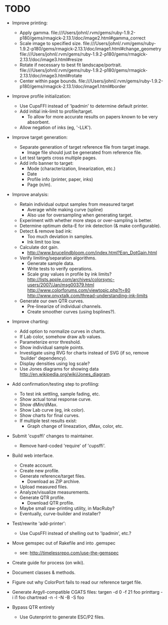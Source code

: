 # TODO

- Improve printing:
  - Apply gamma.
      file:///Users/johnl/.rvm/gems/ruby-1.9.2-p180/gems/rmagick-2.13.1/doc/image2.html#gamma_correct
  - Scale image to specified size.
      file:///Users/johnl/.rvm/gems/ruby-1.9.2-p180/gems/rmagick-2.13.1/doc/image1.html#change_geometry
      file:///Users/johnl/.rvm/gems/ruby-1.9.2-p180/gems/rmagick-2.13.1/doc/image3.html#resize
  - Rotate if necessary to best fit landscape/portrait.
      file:///Users/johnl/.rvm/gems/ruby-1.9.2-p180/gems/rmagick-2.13.1/doc/image3.html#rotate
  - Center within page bounds.
      file:///Users/johnl/.rvm/gems/ruby-1.9.2-p180/gems/rmagick-2.13.1/doc/image1.html#border

- Improve profile initialization:
  - Use CupsFFI instead of 'lpadmin' to determine default printer.
  - Add initial ink-limit to profile/target.
    - To allow for more accurate results on papers known to be very absorbent.
  - Allow negation of inks (eg, '-LLK').

- Improve target generation:
  - Separate generation of target reference file from target image.
    - Image file should just be generated from reference file.
  - Let test targets cross multiple pages.
  - Add info banner to target:
    - Mode (characterization, linearization, etc.)
    - Date
    - Profile info (printer, paper, inks)
    - Page (n/m).

- Improve analysis:
  - Retain individual output samples from measured target
    - Average while making curve (spline)
    - Also use for oversampling when generating target.
  - Experiment with whether more steps or over-sampling is better.
  - Determine optimum delta-E for ink detection (& make configurable).
  - Detect & remove bad ink:
    - Too much deviation in samples.
    - Ink limit too low.
  - Calculate dot gain.
    - http://www.brucelindbloom.com/index.html?Eqn_DotGain.html
  - Verify limiting/separation algorithms.
    - Generate sample data.
    - Write tests to verify operations.
    - Scale gray values in profile by ink limits?
        http://lists.apple.com/archives/colorsync-users/2007/Jan/msg00379.html
        http://www.colorforums.com/viewtopic.php?t=80
        http://www.onyxtalk.com/thread-understanding-ink-limits
  - Generate our own QTR curves.
    - Pre-linearize of individual channels.
    - Create smoother curves (using bsplines?).
  
- Improve charting:
  - Add option to normalize curves in charts.
  - If Lab color, somehow draw a/b values.
  - Parameterize error threshold.
  - Show individual sample points.
  - Investigate using RVG for charts instead of SVG (if so, remove 'builder' dependency).
  - Display densities using log scale?
  - Use Jones diagrams for showing data <http://en.wikipedia.org/wiki/Jones_diagram>.

- Add confirmation/testing step to profiling:
  - To test ink settling, sample fading, etc.
  - Show actual tonal response curve.
  - Show dMin/dMax.
  - Show Lab curve (eg, ink color).
  - Show charts for final curves.
  - If multiple test results exist:
    - Graph change of lineazation, dMax, color, etc.

- Submit 'cupsffi' changes to maintainer.
  - Remove hard-coded 'require' of 'cupsffi'.

- Build web interface.
  - Create account.
  - Create new profile.
  - Generate reference/target files.
    - Download as ZIP archive.
  - Upload measured files.
  - Analyze/visualize measurements.
  - Generate QTR profile.
    - Download QTR profile.
  - Maybe small raw-printing utility, in MacRuby?
  - Eventually, curve-builder and installer?

- Test/rewrite 'add-printer':
  - Use CupsFFI instead of shelling out to 'lpadmin', etc.?

- Move gemspec out of Rakefile and into .gemspec
  - see: http://timelessrepo.com/use-the-gemspec

- Create guide for process (on wiki).

- Document classes & methods.

- Figure out why ColorPort fails to read our reference target file.

- Generate Argyll-compatible CGATS files:
    targen -d 0 -f 21 foo
    printtarg -i i1 foo
    chartread -n -l -N -B -S foo

- Bypass QTR entirely
  - Use Gutenprint to generate ESC/P2 files.